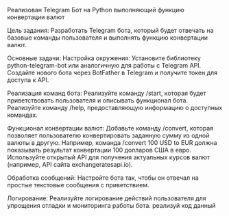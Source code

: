 Реализован Telegram Бот на Python выполняющий функцию конвертации валют

Цель задания: Разработать Telegram бота, который будет отвечать на базовые команды пользователя и выполнять функцию конвертации валют.

Основные задачи:
Настройка окружения:
Установите библиотеку python-telegram-bot или аналогичную для работы с Telegram API.
Создайте нового бота через BotFather в Telegram и получите токен для доступа к API.

Реализация команд бота:
Реализуйте команду /start, которая будет приветствовать пользователя и описывать функционал бота.
Реализуйте команду /help, предоставляющую информацию о доступных командах.

Функционал конвертации валют:
Добавьте команду /convert, которая позволяет пользователю конвертировать заданную сумму из одной валюты в другую. Например, команда /convert 100 USD to EUR должна показывать результат конвертации 100 долларов США в евро.
Используйте открытый API для получения актуальных курсов валют (например, API сайта exchangeratesapi.io).

Обработка сообщений:
Настройте бота так, чтобы он отвечал на простые текстовые сообщения с приветствием.

Логирование:
Реализуйте логирование действий пользователя для упрощения отладки и мониторинга работы бота.
реализуй код данный
